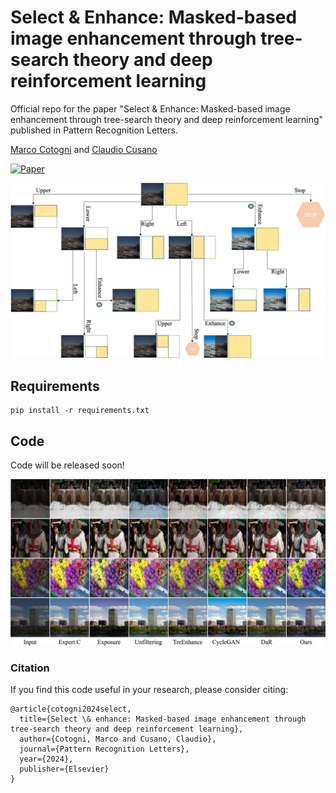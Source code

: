 # Select & Enhance: Masked-based image enhancement through tree-search theory and deep reinforcement learning

 Official repo for the paper "Select & Enhance: Masked-based image enhancement through tree-search theory and deep reinforcement learning" published in Pattern Recognition Letters.

 [Marco Cotogni](https://scholar.google.com/citations?user=8PUz5lAAAAAJ&hl=it) and [Claudio Cusano](https://scholar.google.com/citations?hl=it&user=lhZpU_8AAAAJ&view_op=list_works&sortby=pubdate)

[![Paper](https://img.shields.io/badge/Paper-brightgreen)](https://www.sciencedirect.com/science/article/pii/S0167865524001570)

<p align="center">
<img src="imgs/Tree.jpg" width="600"/>
</p>

## Requirements
````
pip install -r requirements.txt
````
## Code
Code will be released soon!

<p align="center">
<img src="imgs/grid_fivek.jpg" width="600"/>
</p>

### Citation
If you find this code useful in your research, please consider citing:
```
@article{cotogni2024select,
  title={Select \& enhance: Masked-based image enhancement through tree-search theory and deep reinforcement learning},
  author={Cotogni, Marco and Cusano, Claudio},
  journal={Pattern Recognition Letters},
  year={2024},
  publisher={Elsevier}
}
```